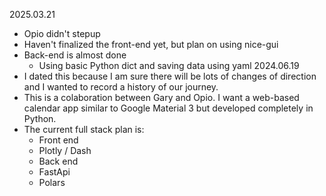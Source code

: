 2025.03.21
- Opio didn't stepup
- Haven't finalized the front-end yet, but plan on using nice-gui
- Back-end is almost done
  - Using basic Python dict and saving data using yaml 
2024.06.19
- I dated this because I am sure there will be lots of changes of direction and I wanted to record a history of our journey.
- This is a colaboration between Gary and Opio.  I want a web-based calendar app similar to Google Material 3 but developed completely in Python.
- The current full stack plan is:
  - Front end
   - Plotly / Dash
  - Back end
   - FastApi
   - Polars
